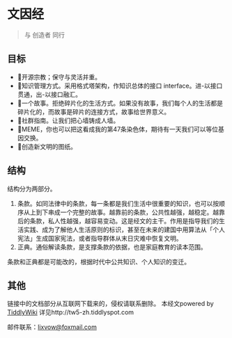 # 文因经



> 与 创造者 同行
## 目标

- 💠开源宗教；保守与灵活并重。
- 📜知识管理方式。采用格式塔架构，作知识总体的接口 interface。进-以接口贯通，出-以接口融汇。
- 💬一个故事。拒绝碎片化的生活方式。如果没有故事，我们每个人的生活都是碎片化的，而故事是碎片的连接方式，故事给世界意义。
- 👬社群指南。让我们把心墙铸成人墙。
- 🔀MEME，你也可以把这看成我的第47条染色体，期待有一天我们可以等位基因交换。
- 🐣创造新文明的图纸。


## 结构

结构分为两部分。

1. 条款。如同法律中的条款，每一条都是我们生活中很重要的知识，也可以按顺序从上到下串成一个完整的故事。越靠前的条款，公共性越强，越稳定。越靠后的条款，私人性越强，越容易变动。这是经文的主干。作用是指导我们的生活实践、成为了解他人生活原则的标识，甚至在未来的建国中用算法从「个人宪法」生成国家宪法，或者指导群体从末日灾难中恢复文明。
2. 正典。通俗解读条款，是支撑条款的依据，也是家庭教育的读本范围。

条款和正典都是可能改的，根据时代中公共知识、个人知识的变迁。

## 其他



链接中的文档部分从互联网下载来的，侵权请联系删除。 本经文powered by [TiddlyWiki](#TiddlyWiki) 详见http://tw5-zh.tiddlyspot.com

邮件联系：lixvow@foxmail.com
